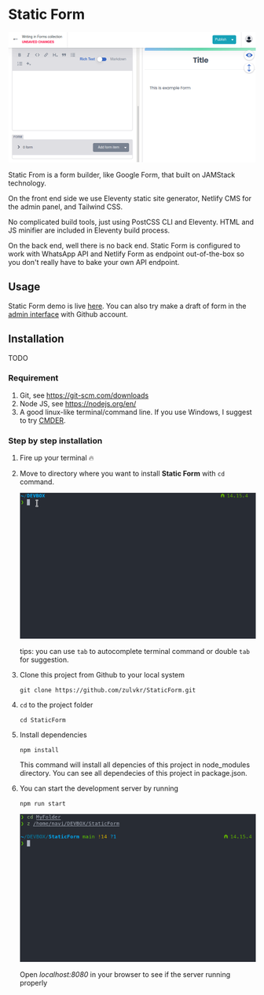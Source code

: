 # Static Form

![Static Form](docs/web.gif)

Static From is a form builder, like Google Form, that built on JAMStack technology.

On the front end side we use Eleventy static site generator, Netlify CMS for the admin panel, and Tailwind CSS.

No complicated build tools, just using PostCSS CLI and Eleventy. HTML and JS minifier are included in Eleventy build process.

On the back end, well there is no back end. Static Form is configured to work with WhatsApp API and Netlify Form as endpoint out-of-the-box so you don't really have to bake your own API endpoint.


## Usage

Static Form demo is live [here](staticform21.netlify.app). You can also try make a draft of form in the [admin interface](staticform21.netlify.app/admin) with Github account.


## Installation

TODO


### Requirement

1. Git, see https://git-scm.com/downloads
2. Node JS, see https://nodejs.org/en/
3. A good linux-like terminal/command line. If you use Windows, I suggest to try [CMDER](https://cmder.net/).


### Step by step installation

1. Fire up your terminal 🔥
2. Move to directory where you want to install **Static Form** with `cd` command.

    ![cd image](docs/cd.gif)

    tips: you can use `tab` to autocomplete terminal command or double `tab` for suggestion.

3. Clone this project from Github to your local system


    ```
    git clone https://github.com/zulvkr/StaticForm.git
    ```

4. `cd` to the project folder

    ```
    cd StaticForm
    ```

5. Install dependencies

    ```
    npm install
    ```

    This command will install all depencies of this project in node_modules directory. You can see all dependecies of this project in package.json.

6. You can start the development server by running

    ```
    npm run start
    ```
    
    ![npm run start image](docs/start.gif)
    
    Open *localhost:8080* in your browser to see if the server running properly
